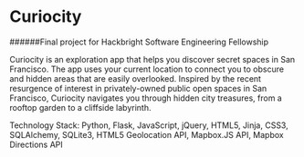 # Curiocity
######Final project for Hackbright Software Engineering Fellowship

Curiocity is an exploration app that helps you discover secret spaces in San Francisco. The app uses your current location to connect you to obscure and hidden areas that are easily overlooked. Inspired by the recent resurgence of interest in privately-owned public open spaces in San Francisco, Curiocity navigates you through hidden city treasures, from a rooftop garden to a cliffside labyrinth. 

Technology Stack: Python, Flask, JavaScript, jQuery, HTML5, Jinja, CSS3, SQLAlchemy, SQLite3, HTML5 Geolocation API, Mapbox.JS API, Mapbox Directions API
